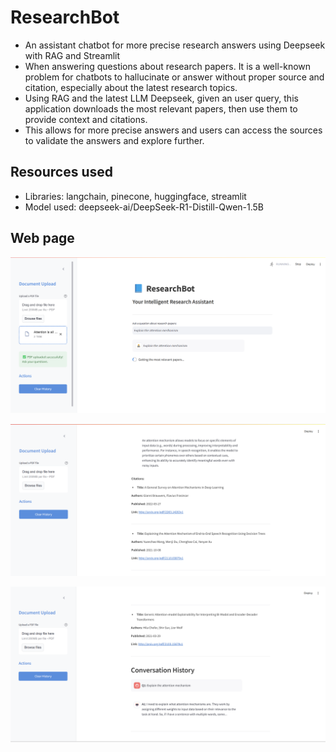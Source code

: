 # ResearchBot
- An assistant chatbot for more precise research answers using Deepseek with RAG and Streamlit
- When answering questions about research papers. It is a well-known problem for chatbots to hallucinate or answer without proper source and citation, especially about the latest research topics.
- Using RAG and the latest LLM Deepseek, given an user query, this application downloads the most relevant papers, then use them to provide context and citations.
- This allows for more precise answers and users can access the sources to validate the answers and explore further.

## Resources used
- Libraries: langchain, pinecone, huggingface, streamlit
- Model used: deepseek-ai/DeepSeek-R1-Distill-Qwen-1.5B

## Web page
![Generating answer](images/generating_answer.png)

![Answer with citation](images/answer_citation.png)

![Conversation History](images/conversation_history.png)
